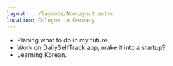 ```yaml
---
layout: ../layouts/NowLayout.astro
location: Cologne in Germany
---
```


- Planing what to do in my future.
- Work on DailySelfTrack app, make it into a startup?
- Learning Korean.
